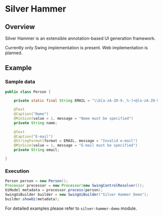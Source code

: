 # Silver Hammer

## Overview

Silver Hammer is an extensible annotation-based UI generation framework.

Currently only Swing implementation is present. Web implementation is planned.

## Example

### Sample data
```java
public class Person {

	private static final String EMAIL = "\\b[a-zA-Z0-9._%-]+@[a-zA-Z0-9.-]+\\.[a-zA-Z]{2,4}\\b";
		
	@Text
	@Caption("Name")
	@MinSize(value = 1, message = "Name must be specified")
	private String name;
		
	@Text
	@Caption("E-mail")
	@StringFormat(format = EMAIL, message = "Invalid e-mail")
	@MinSize(value = 1, message = "E-mail must be specified")
	private String email;

}
```

### Execution
```java
Person person = new Person();
Processor processor = new Processor(new SwingControlResolver());
UiModel metadata = processor.process(person);
SwingUiBuilder builder = new SwingUiBuilder("Silver Hammer Demo");
builder.showUi(metadata);
```

For detailed examples please refer to `silver-hammer-demo` module.
